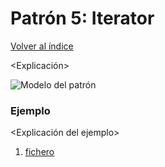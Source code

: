 # Patrón 5: Iterator

[Volver al índice](https://github.com/Elolawyn/RubyDesignPatterns#index)

<Explicación>

![Modelo del patrón](https://github.com/Elolawyn/RubyDesignPatterns/blob/master/Iterator/<image>)

### Ejemplo

<Explicación del ejemplo>

1. [fichero](https://github.com/Elolawyn/RubyDesignPatterns/blob/master/Iterator/<fichero>)

